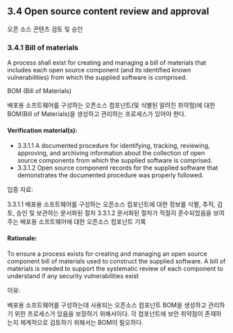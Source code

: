 ## 3.4	 Open source content review and approval

오픈 소스 콘텐츠 검토 및 승인

### 3.4.1	Bill of materials
A process shall exist for creating and managing a bill of materials that includes each open source component (and its identified known vulnerabilities) from which the supplied software is comprised. 

BOM (Bill of Materials)

배포용 소프트웨어를 구성하는 오픈소스 컴포넌트(및 식별된 알려진 취약점)에 대한 BOM(Bill of Materials)을 생성하고 관리하는 프로세스가 있어야 한다.

#### Verification material(s):
* 3.3.1.1 A documented procedure for identifying, tracking, reviewing, approving, and archiving information about the collection of open source components from which the supplied software is comprised.
* 3.3.1.2 Open source component records for the supplied software that demonstrates the documented procedure was properly followed.

입증 자료:

3.3.1.1 배포용 소프트웨어를 구성하는 오픈소스 컴포넌트에 대한 정보를 식별, 추적, 검토, 승인 및 보관하는 문서화된 절차
3.3.1.2 문서화된 절차가 적절히 준수되었음을 보여주는 배포용 소프트웨어에 대한 오픈소스 컴포넌트 기록


#### Rationale:
To ensure a process exists for creating and managing an open source component bill of materials used to construct the supplied software. A bill of materials is needed to support the systematic review of each component to understand if any security vulnerabilities exist 

이유:

배포용 소프트웨어를 구성하는데 사용되는 오픈소스 컴포넌트 BOM을 생성하고 관리하기 위한 프로세스가 있음을 보장하기 위해서이다. 각 컴포넌트에 보안 취약점이 존재하는지 체계적으로 검토하기 위해서는 BOM이 필오하다. 